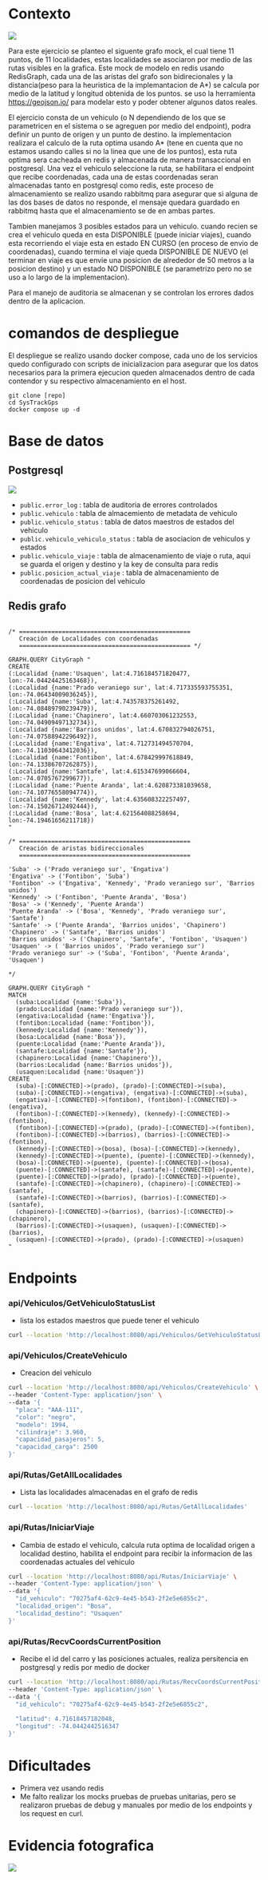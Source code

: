 # Contexto

![](./Grafo_Mock.png)

Para este ejercicio se planteo el siguente grafo mock, el cual tiene 11 puntos, de 11 localidades, estas localidades se asociaron por medio de las rutas visibles en la grafica. Este mock de modelo en redis usando RedisGraph, cada una de las aristas del grafo son bidirecionales y la distancia(peso para la heuristica de la implemantacion de A*) se calcula por medio de la latitud y longitud obtenida de los puntos. se uso la herramienta https://geojson.io/ para modelar esto y poder obtener algunos datos reales.

El ejercicio consta de un vehiculo (o N dependiendo de los que se parametricen en el sistema o se agreguen por medio del endpoint), podra definir un punto de origen y un punto de destino. la implementacion realizara el calculo de la ruta optima usando A* (tene en cuenta que no estamos usando calles si no la linea que une de los puntos), esta ruta optima sera cacheada en redis y almacenada de manera transaccional en postgresql. Una vez el vehiculo seleccione la ruta, se habilitara el endpoint que recibe coordenadas, cada una de estas coordenadas seran almacenadas tanto en postgresql como redis, este proceso de almacenamiento se realizo usando rabbitmq para asegurar que si alguna de las dos bases de datos no responde, el mensaje quedara guardado en rabbitmq hasta que el almacenamiento se de en ambas partes. 

Tambien manejamos 3 posibles estados para un vehiculo. cuando recien se crea el vehiculo queda en esta DISPONIBLE (puede iniciar viajes), cuando esta recorriendo el viaje esta en estado EN CURSO (en proceso de envio de coordenadas), cuando termina el viaje queda DISPONIBLE DE NUEVO (el terminar en viaje es que envie una posicion de alrededor de 50 metros a la posicion destino) y un estado NO DISPONIBLE (se parametrizo pero no se uso a lo largo de la implementacion).

Para el manejo de auditoria se almacenan y se controlan los errores dados dentro de la aplicacion.

# comandos de despliegue

El despliegue se realizo usando docker compose, cada uno de los servicios quedo configurado con scripts de inicializacion para asegurar que los datos necesarios para la primera ejecucion queden almacenados dentro de cada contendor y su respectivo almacenamiento en el host.

```
git clone [repo]
cd SysTrackGps
docker compose up -d
```

# Base de datos

## Postgresql

![](./Mer.png)

- `public.error_log` : tabla de auditoria de errores controlados
- `public.vehiculo` : tabla de almacemiento de metadata de vehiculo
- `public.vehiculo_status` : tabla de datos maestros de estados del vehiculo
- `public.vehiculo_vehiculo_status` : tabla de asociacion de vehiculos y estados
- `public.vehiculo_viaje` : tabla de almacenamiento de viaje o ruta, aqui se guarda el origen y destino y la key de consulta para redis
- `public.posicion_actual_viaje` : tabla de almacenamiento de coordenadas de posicion del vehiculo

## Redis grafo

```

/* ================================================
   Creación de Localidades con coordenadas
   ================================================ */

GRAPH.QUERY CityGraph "
CREATE
(:Localidad {name:'Usaquen', lat:4.716184571820477, lon:-74.04424425163468}),
(:Localidad {name:'Prado veraniego sur', lat:4.717335593755351, lon:-74.06434009036245}),
(:Localidad {name:'Suba', lat:4.743578375261492, lon:-74.08489790239479}),
(:Localidad {name:'Chapinero', lat:4.660703061232553, lon:-74.04909497132734}),
(:Localidad {name:'Barrios unidos', lat:4.670832794026751, lon:-74.07588942296492}),
(:Localidad {name:'Engativa', lat:4.712731494570704, lon:-74.11030643412036}),
(:Localidad {name:'Fontibon', lat:4.678429997618849, lon:-74.13386707262875}),
(:Localidad {name:'Santafe', lat:4.615347699066604, lon:-74.0705767299677}),
(:Localidad {name:'Puente Aranda', lat:4.620873381039658, lon:-74.10776558094774}),
(:Localidad {name:'Kennedy', lat:4.635608322257497, lon:-74.15026712492444}),
(:Localidad {name:'Bosa', lat:4.621564088258694, lon:-74.19461656211718})
"

/* ================================================
   Creación de aristas bidireccionales
   ================================================

'Suba' -> ('Prado veraniego sur', 'Engativa')
'Engativa' -> ('Fontibon', 'Suba')
'Fontibon' -> ('Engativa', 'Kennedy', 'Prado veraniego sur', 'Barrios unidos')
'Kennedy' -> ('Fontibon', 'Puente Aranda', 'Bosa')
'Bosa' -> ('Kennedy', 'Puente Aranda')
'Puente Aranda' -> ('Bosa', 'Kennedy', 'Prado veraniego sur', 'Santafe')
'Santafe' -> ('Puente Aranda', 'Barrios unidos', 'Chapinero')
'Chapinero' -> ('Santafe', 'Barrios unidos')
'Barrios unidos' -> ('Chapinero', 'Santafe', 'Fontibon', 'Usaquen')
'Usaquen' -> ( 'Barrios unidos', 'Prado veraniego sur')
'Prado veraniego sur' -> ('Suba', 'Fontibon', 'Puente Aranda', 'Usaquen')   

*/

GRAPH.QUERY CityGraph "
MATCH
  (suba:Localidad {name:'Suba'}),
  (prado:Localidad {name:'Prado veraniego sur'}),
  (engativa:Localidad {name:'Engativa'}),
  (fontibon:Localidad {name:'Fontibon'}),
  (kennedy:Localidad {name:'Kennedy'}),
  (bosa:Localidad {name:'Bosa'}),
  (puente:Localidad {name:'Puente Aranda'}),
  (santafe:Localidad {name:'Santafe'}),
  (chapinero:Localidad {name:'Chapinero'}),
  (barrios:Localidad {name:'Barrios unidos'}),
  (usaquen:Localidad {name:'Usaquen'})
CREATE
  (suba)-[:CONNECTED]->(prado), (prado)-[:CONNECTED]->(suba),
  (suba)-[:CONNECTED]->(engativa), (engativa)-[:CONNECTED]->(suba),
  (engativa)-[:CONNECTED]->(fontibon), (fontibon)-[:CONNECTED]->(engativa),
  (fontibon)-[:CONNECTED]->(kennedy), (kennedy)-[:CONNECTED]->(fontibon),
  (fontibon)-[:CONNECTED]->(prado), (prado)-[:CONNECTED]->(fontibon),
  (fontibon)-[:CONNECTED]->(barrios), (barrios)-[:CONNECTED]->(fontibon),
  (kennedy)-[:CONNECTED]->(bosa), (bosa)-[:CONNECTED]->(kennedy),
  (kennedy)-[:CONNECTED]->(puente), (puente)-[:CONNECTED]->(kennedy),
  (bosa)-[:CONNECTED]->(puente), (puente)-[:CONNECTED]->(bosa),
  (puente)-[:CONNECTED]->(santafe), (santafe)-[:CONNECTED]->(puente),
  (puente)-[:CONNECTED]->(prado), (prado)-[:CONNECTED]->(puente),
  (santafe)-[:CONNECTED]->(chapinero), (chapinero)-[:CONNECTED]->(santafe),
  (santafe)-[:CONNECTED]->(barrios), (barrios)-[:CONNECTED]->(santafe),
  (chapinero)-[:CONNECTED]->(barrios), (barrios)-[:CONNECTED]->(chapinero),
  (barrios)-[:CONNECTED]->(usaquen), (usaquen)-[:CONNECTED]->(barrios),
  (usaquen)-[:CONNECTED]->(prado), (prado)-[:CONNECTED]->(usaquen)
"
```

# Endpoints

### api/Vehiculos/GetVehiculoStatusList

- lista los estados maestros que puede tener el vehiculo

```bash
curl --location 'http://localhost:8080/api/Vehiculos/GetVehiculoStatusList'
```

### api/Vehiculos/CreateVehiculo

- Creacion del vehiculo

```bash
curl --location 'http://localhost:8080/api/Vehiculos/CreateVehiculo' \
--header 'Content-Type: application/json' \
--data '{
  "placa": "AAA-111",
  "color": "negro",
  "modelo": 1994,
  "cilindraje": 3.960,
  "capacidad_pasajeros": 5,
  "capacidad_carga": 2500
}'
```

### api/Rutas/GetAllLocalidades

- Lista las localidades almacenadas en el grafo de redis

```bash
curl --location 'http://localhost:8080/api/Rutas/GetAllLocalidades'
```

### api/Rutas/IniciarViaje

- Cambia de estado el vehiculo, calcula ruta optima de localidad origen a localidad destino, habilita el endpoint para recibir la informacion de las coordenadas actuales del vehiculo


```bash
curl --location 'http://localhost:8080/api/Rutas/IniciarViaje' \
--header 'Content-Type: application/json' \
--data '{
  "id_vehiculo": "70275af4-62c9-4e45-b543-2f2e5e6855c2",
  "localidad_origen": "Bosa",
  "localidad_destino": "Usaquen"
}'
```


### api/Rutas/RecvCoordsCurrentPosition

- Recibe el id del carro y las posiciones actuales, realiza persitencia en postgresql y redis por medio de docker


```bash
curl --location 'http://localhost:8080/api/Rutas/RecvCoordsCurrentPosition' \
--header 'Content-Type: application/json' \
--data '{
  "id_vehiculo": "70275af4-62c9-4e45-b543-2f2e5e6855c2",
  
  "latitud": 4.71618457182048,
  "longitud": -74.0442442516347
}'
```

# Dificultades

- Primera vez usando redis
- Me falto realizar los mocks pruebas de pruebas unitarias, pero se realizaron pruebas de debug y manuales por medio de los endpoints y los request en curl.

# Evidencia fotografica

![](Evidencia.png)

